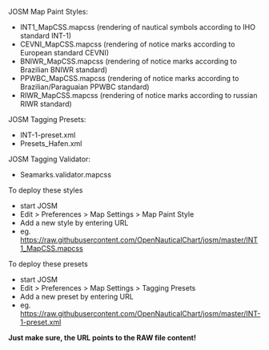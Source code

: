 JOSM Map Paint Styles:
- INT1_MapCSS.mapcss (rendering of nautical symbols according to IHO standard INT-1)
- CEVNI_MapCSS.mapcss (rendering of notice marks according to European standard CEVNI)
- BNIWR_MapCSS.mapcss (rendering of notice marks according to Brazilian BNIWR standard)
- PPWBC_MapCSS.mapcss (rendering of notice marks according to Brazilian/Paraguaian PPWBC standard)
- RIWR_MapCSS.mapcss (rendering of notice marks according to russian RIWR standard)

JOSM Tagging Presets:
- INT-1-preset.xml
- Presets_Hafen.xml

JOSM Tagging Validator:
- Seamarks.validator.mapcss

To deploy these styles
- start JOSM
- Edit > Preferences > Map Settings > Map Paint Style
- Add a new style by entering URL
- eg. https://raw.githubusercontent.com/OpenNauticalChart/josm/master/INT1_MapCSS.mapcss

To deploy these presets
- start JOSM
- Edit > Preferences > Map Settings > Tagging Presets
- Add a new preset by entering URL
- eg. https://raw.githubusercontent.com/OpenNauticalChart/josm/master/INT-1-preset.xml

<b>Just make sure, the URL points to the RAW file content!</b>
